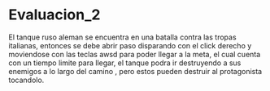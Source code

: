 # Evaluacion_2
El tanque ruso aleman se encuentra en una batalla contra las tropas italianas, entonces se debe abrir  paso disparando con el click derecho y moviendose con  las teclas awsd para poder llegar  a la meta, el cual cuenta con un tiempo limite para llegar, el tanque podra ir destruyendo a sus enemigos a lo largo del camino , pero estos pueden destruir al protagonista tocandolo.
